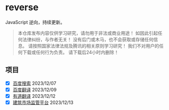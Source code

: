 # reverse

JavaScript 逆向，持续更新。

> 本仓库发布内容仅供学习研究，请勿用于非法或商业用途！ 如因此引起任何法律纠纷，与作者无关！ 没有后门或木马，也不会获取或存储任何信息。 请按照国家法律法规及腾讯的相关原则学习研究！ 我们不对用户的任何下载或任何行为负责。 请下载后24小时内删除！

## 项目
-	[x] [百度搜索](packages/reverse-pc-baidu/src/search.js) 2023/12/07
-	[x] [百度翻译](packages/reverse-pc-baidu/src/translator.js) 2023/12/09
- [x] [有道翻译](packages/reverse-pc-youdao/src/translator.js) 2023/12/12
- [x] [建筑市场监管平台](packages/reverse-pc-jzsc/src/index.js) 2023/12/13
